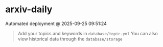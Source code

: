 # arxiv-daily
 Automated deployment @ 2025-09-25 09:51:24
> Add your topics and keywords in `database/topic.yml` 
> You can also view historical data through the `database/storage` 
